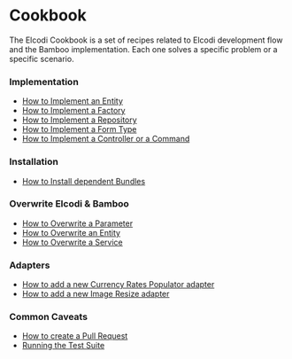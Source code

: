 Cookbook
========

The Elcodi Cookbook is a set of recipes related to Elcodi development flow and
the Bamboo implementation. Each one solves a specific problem or a specific
scenario.

### Implementation

* [How to Implement an Entity](implementation/implement-an-entity.md)
* [How to Implement a Factory](implementation/implement-a-factory.md)
* [How to Implement a Repository](implementation/implement-a-repository.md)
* [How to Implement a Form Type](implementation/implement-a-form-type.md)
* [How to Implement a Controller or a Command](implementation/implement-a-controller-and-a-command.md)

### Installation

* [How to Install dependent Bundles](installation/install-dependent-bundles.md)

### Overwrite Elcodi & Bamboo

* [How to Overwrite a Parameter](overwrite/overwrite-a-parameter.md)
* [How to Overwrite an Entity](overwrite/overwrite-a-entity.md)
* [How to Overwrite a Service](overwrite/overwrite-a-service.md)

### Adapters

* [How to add a new Currency Rates Populator adapter](adapters/currency-rates-populator.md)
* [How to add a new Image Resize adapter](adapters/image-resize.md)

### Common Caveats

* [How to create a Pull Request](caveats/pull-request.md)
* [Running the Test Suite](caveats/running-test-suite.md)
